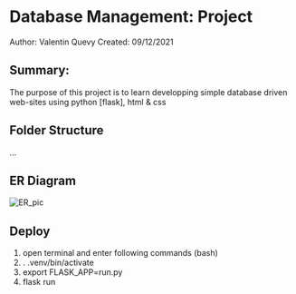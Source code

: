 # Database Management: Project
Author: Valentin Quevy
Created: 09/12/2021

## Summary:
The purpose of this project is to learn developping simple 
database driven web-sites using python [flask], html & css

## Folder Structure
...
    
## ER Diagram

![ER_pic](database/ER_diagram.png)

## Deploy

1. open terminal and enter following commands (bash)
2. . .venv/bin/activate
3. export FLASK_APP=run.py
4. flask run
